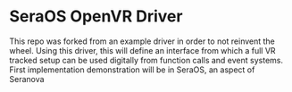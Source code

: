 # SeraOS OpenVR Driver
This repo was forked from an example driver in order to not reinvent the wheel. Using this driver, this will define an interface from which a full VR tracked setup can be used digitally from function calls and event systems. First implementation demonstration will be in SeraOS, an aspect of Seranova
